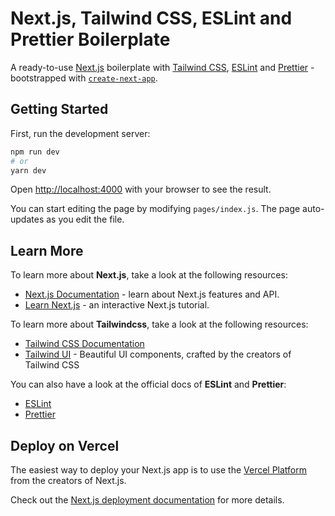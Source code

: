 # Next.js, Tailwind CSS, ESLint and Prettier Boilerplate

A ready-to-use [Next.js](https://nextjs.org/) boilerplate with [Tailwind CSS](https://tailwindcss.com/), [ESLint](https://eslint.org/) and [Prettier](https://prettier.io/) - bootstrapped with [`create-next-app`](https://github.com/vercel/next.js/tree/canary/packages/create-next-app).

## Getting Started

First, run the development server:

```bash
npm run dev
# or
yarn dev
```

Open [http://localhost:4000](http://localhost:4000) with your browser to see the result.

You can start editing the page by modifying `pages/index.js`. The page auto-updates as you edit the file.

## Learn More

To learn more about **Next.js**, take a look at the following resources:

- [Next.js Documentation](https://nextjs.org/docs) - learn about Next.js features and API.
- [Learn Next.js](https://nextjs.org/learn) - an interactive Next.js tutorial.

To learn more about **Tailwindcss**, take a look at the following resources:

- [Tailwind CSS Documentation](https://tailwindcss.com/)
- [Tailwind UI](https://tailwindui.com/) - Beautiful UI components, crafted by the creators of Tailwind CSS

You can also have a look at the official docs of **ESLint** and **Prettier**:

- [ESLint](https://eslint.org/)
- [Prettier](https://prettier.io/)

## Deploy on Vercel

The easiest way to deploy your Next.js app is to use the [Vercel Platform](https://vercel.com/import?utm_medium=default-template&filter=next.js&utm_source=create-next-app&utm_campaign=create-next-app-readme) from the creators of Next.js.

Check out the [Next.js deployment documentation](https://nextjs.org/docs/deployment) for more details.
